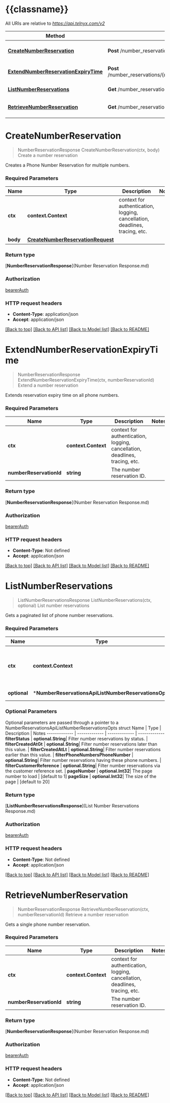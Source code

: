 # {{classname}}

All URIs are relative to *https://api.telnyx.com/v2*

Method | HTTP request | Description
------------- | ------------- | -------------
[**CreateNumberReservation**](NumberReservationsApi.md#CreateNumberReservation) | **Post** /number_reservations | Create a number reservation
[**ExtendNumberReservationExpiryTime**](NumberReservationsApi.md#ExtendNumberReservationExpiryTime) | **Post** /number_reservations/{number_reservation_id}/actions/extend | Extend a number reservation
[**ListNumberReservations**](NumberReservationsApi.md#ListNumberReservations) | **Get** /number_reservations | List number reservations
[**RetrieveNumberReservation**](NumberReservationsApi.md#RetrieveNumberReservation) | **Get** /number_reservations/{number_reservation_id} | Retrieve a number reservation

# **CreateNumberReservation**
> NumberReservationResponse CreateNumberReservation(ctx, body)
Create a number reservation

Creates a Phone Number Reservation for multiple numbers.

### Required Parameters

Name | Type | Description  | Notes
------------- | ------------- | ------------- | -------------
 **ctx** | **context.Context** | context for authentication, logging, cancellation, deadlines, tracing, etc.
  **body** | [**CreateNumberReservationRequest**](CreateNumberReservationRequest.md)|  | 

### Return type

[**NumberReservationResponse**](Number Reservation Response.md)

### Authorization

[bearerAuth](../README.md#bearerAuth)

### HTTP request headers

 - **Content-Type**: application/json
 - **Accept**: application/json

[[Back to top]](#) [[Back to API list]](../README.md#documentation-for-api-endpoints) [[Back to Model list]](../README.md#documentation-for-models) [[Back to README]](../README.md)

# **ExtendNumberReservationExpiryTime**
> NumberReservationResponse ExtendNumberReservationExpiryTime(ctx, numberReservationId)
Extend a number reservation

Extends reservation expiry time on all phone numbers.

### Required Parameters

Name | Type | Description  | Notes
------------- | ------------- | ------------- | -------------
 **ctx** | **context.Context** | context for authentication, logging, cancellation, deadlines, tracing, etc.
  **numberReservationId** | **string**| The number reservation ID. | 

### Return type

[**NumberReservationResponse**](Number Reservation Response.md)

### Authorization

[bearerAuth](../README.md#bearerAuth)

### HTTP request headers

 - **Content-Type**: Not defined
 - **Accept**: application/json

[[Back to top]](#) [[Back to API list]](../README.md#documentation-for-api-endpoints) [[Back to Model list]](../README.md#documentation-for-models) [[Back to README]](../README.md)

# **ListNumberReservations**
> ListNumberReservationsResponse ListNumberReservations(ctx, optional)
List number reservations

Gets a paginated list of phone number reservations.

### Required Parameters

Name | Type | Description  | Notes
------------- | ------------- | ------------- | -------------
 **ctx** | **context.Context** | context for authentication, logging, cancellation, deadlines, tracing, etc.
 **optional** | ***NumberReservationsApiListNumberReservationsOpts** | optional parameters | nil if no parameters

### Optional Parameters
Optional parameters are passed through a pointer to a NumberReservationsApiListNumberReservationsOpts struct
Name | Type | Description  | Notes
------------- | ------------- | ------------- | -------------
 **filterStatus** | **optional.String**| Filter number reservations by status. | 
 **filterCreatedAtGt** | **optional.String**| Filter number reservations later than this value. | 
 **filterCreatedAtLt** | **optional.String**| Filter number reservations earlier than this value. | 
 **filterPhoneNumbersPhoneNumber** | **optional.String**| Filter number reservations having these phone numbers. | 
 **filterCustomerReference** | **optional.String**| Filter number reservations via the customer reference set. | 
 **pageNumber** | **optional.Int32**| The page number to load | [default to 1]
 **pageSize** | **optional.Int32**| The size of the page | [default to 20]

### Return type

[**ListNumberReservationsResponse**](List Number Reservations Response.md)

### Authorization

[bearerAuth](../README.md#bearerAuth)

### HTTP request headers

 - **Content-Type**: Not defined
 - **Accept**: application/json

[[Back to top]](#) [[Back to API list]](../README.md#documentation-for-api-endpoints) [[Back to Model list]](../README.md#documentation-for-models) [[Back to README]](../README.md)

# **RetrieveNumberReservation**
> NumberReservationResponse RetrieveNumberReservation(ctx, numberReservationId)
Retrieve a number reservation

Gets a single phone number reservation.

### Required Parameters

Name | Type | Description  | Notes
------------- | ------------- | ------------- | -------------
 **ctx** | **context.Context** | context for authentication, logging, cancellation, deadlines, tracing, etc.
  **numberReservationId** | **string**| The number reservation ID. | 

### Return type

[**NumberReservationResponse**](Number Reservation Response.md)

### Authorization

[bearerAuth](../README.md#bearerAuth)

### HTTP request headers

 - **Content-Type**: Not defined
 - **Accept**: application/json

[[Back to top]](#) [[Back to API list]](../README.md#documentation-for-api-endpoints) [[Back to Model list]](../README.md#documentation-for-models) [[Back to README]](../README.md)

